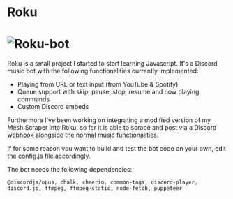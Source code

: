 # Roku

#  ![Roku-bot](https://i.imgur.com/GN6D1Z5.png)

Roku is a small project I started to start learning Javascript. It's a Discord music bot with the following functionalities currently implemented:

- Playing from URL or text input (from YouTube & Spotify)
- Queue support with skip, pause, stop, resume and now playing commands
- Custom Discord embeds

Furthermore I've been working on integrating a modified version of my Mesh Scraper into Roku, so far it is able to scrape and post via a Discord webhook alongside the normal music functionalities.

If for some reason you want to build and test the bot code on your own, edit the config.js file accordingly. 

The bot needs the following dependencies:

```
@discordjs/opus, chalk, cheerio, common-tags, discord-player, discord.js, ffmpeg, ffmpeg-static, node-fetch, puppeteer
```

